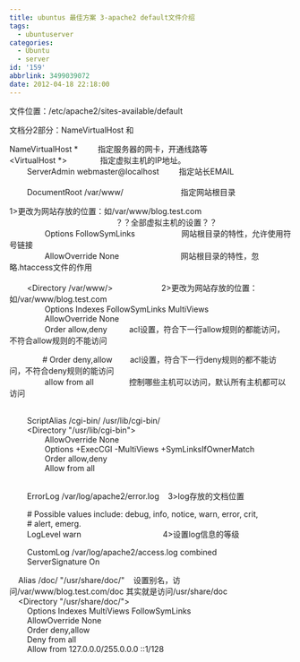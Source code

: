 ```yaml
---
title: ubuntus 最佳方案 3-apache2 default文件介绍
tags:
  - ubuntuserver
categories:
  - Ubuntu
  - server
id: '159'
abbrlink: 3499039072
date: 2012-04-18 22:18:00
---
```


文件位置：/etc/apache2/sites-available/default

文档分2部分：NameVirtualHost 和<VirtualHost></VirtualHost>

  

NameVirtualHost \*         指定服务器的网卡，开通线路等  
<VirtualHost \*>               指定虚拟主机的IP地址。  
        ServerAdmin webmaster@localhost         指定站长EMAIL  
          
        DocumentRoot /var/www/                          指定网站根目录     

 1>更改为网站存放的位置：如/var/www/blog.test.com  
        <Directory />                                        ？？全部虚拟主机的设置？？  
                Options FollowSymLinks                     网站根目录的特性，允许使用符号链接  
                AllowOverride None                            网站根目录的特性，忽略.htaccess文件的作用  
        </Directory>  
        <Directory /var/www/>                      2>更改为网站存放的位置：如/var/www/blog.test.com  
                Options Indexes FollowSymLinks MultiViews  
                AllowOverride None  
                Order allow,deny          acl设置，符合下一行allow规则的都能访问，不符合allow规则的不能访问

               # Order deny,allow        acl设置，符合下一行deny规则的都不能访问，不符合deny规则的能访问  
                allow from all                控制哪些主机可以访问，默认所有主机都可以访问  
        </Directory>  
  
        ScriptAlias /cgi-bin/ /usr/lib/cgi-bin/  
        <Directory "/usr/lib/cgi-bin">  
                AllowOverride None  
                Options +ExecCGI -MultiViews +SymLinksIfOwnerMatch  
                Order allow,deny  
                Allow from all  
        </Directory>  
  
        ErrorLog /var/log/apache2/error.log    3>log存放的文档位置  
  
        # Possible values include: debug, info, notice, warn, error, crit,  
        # alert, emerg.  
        LogLevel warn                                     4>设置log信息的等级  
  
        CustomLog /var/log/apache2/access.log combined  
        ServerSignature On  
  
    Alias /doc/ "/usr/share/doc/"    设置别名，访问/var/www/blog.test.com/doc 其实就是访问/usr/share/doc  
    <Directory "/usr/share/doc/">  
        Options Indexes MultiViews FollowSymLinks  
        AllowOverride None  
        Order deny,allow  
        Deny from all  
        Allow from 127.0.0.0/255.0.0.0 ::1/128  
    </Directory>  
  
</VirtualHost>